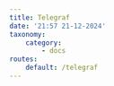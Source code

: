 ```yaml
---
title: Telegraf
date: '21:57 21-12-2024'
taxonomy:
    category:
        - docs
routes:
    default: /telegraf
---
```


